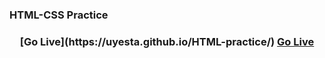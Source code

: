 ### HTML-CSS Practice

<h3 align="center">
    [Go Live](https://uyesta.github.io/HTML-practice/)
    <a href="https://uyesta.github.io/HTML-practice/">Go Live</a>
</h3>
